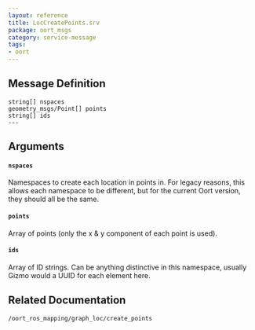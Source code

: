 ```yaml
---
layout: reference
title: LocCreatePoints.srv
package: oort_msgs
category: service-message
tags: 
- oort
---
```


## Message Definition
```
string[] nspaces
geometry_msgs/Point[] points
string[] ids
---
```

## Arguments
#### `nspaces`
Namespaces to create each location in points in. For legacy reasons, this
allows each namespace to be different, but for the current Oort version, they
should all be the same.


#### `points`
Array of points (only the x & y component of each point is used).


#### `ids`
Array of ID strings. Can be anything distinctive in this namespace, usually
Gizmo would a UUID for each element here.


## Related Documentation
``/oort_ros_mapping/graph_loc/create_points``  
